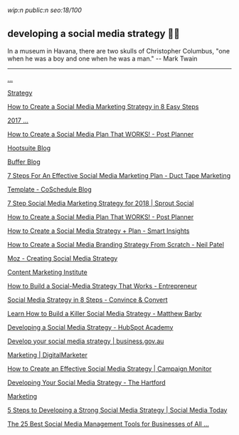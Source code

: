 ###### wip:n public:n seo:18/100

## developing a social media strategy :woman_with_turban:

In a museum in Havana, there are two skulls of Christopher Columbus,
"one when he was a boy and one when he was a man."
		-- Mark Twain


----------


[      ... ](https://www.ducttapemarketing.com/social-media-marketing-plan/amp/)

[      Strategy](http://blog.bufferapp.com/social-media-strategy-2017)

[      How to Create a Social Media Marketing Strategy in 8 Easy Steps ](https://blog.hootsuite.com/how-to-create-a-social-media-marketing-plan/)

[      2017 ... ](https://www.wordstream.com/blog/ws/2014/01/09/social-media-marketing-strategies)

[      How to Create a Social Media Plan That WORKS! - Post Planner ](https://www.postplanner.com/blog/how-to-create-a-social-media-plan/)

[Hootsuite Blog ](http://blog.hootsuite.com/how-to-create-a-social-media-marketing-plan/amp/)

[Buffer Blog ](http://blog.bufferapp.com/social-media-strategy-2017/amp)

[7 Steps For An Effective Social Media Marketing Plan - Duct Tape Marketing ](http://www.ducttapemarketing.com/social-media-marketing-plan/amp/)

[Template - CoSchedule Blog ](http://coschedule.com/blog/social-media-marketing-strategy-template/)

[7 Step Social Media Marketing Strategy for 2018 | Sprout Social ](http://sproutsocial.com/insights/social-media-marketing-strategy/amp/)

[How to Create a Social Media Plan That WORKS! - Post Planner ](http://www.postplanner.com/blog/how-to-create-a-social-media-plan/?hs_amp=true)

[How to Create a Social Media Strategy + Plan - Smart Insights ](http://www.smartinsights.com/social-media-marketing/social-media-strategy/social-media-strategy-planning-essentials-strategy-tactics/amp/)

[How to Create a Social Media Branding Strategy From Scratch - Neil Patel ](http://neilpatel.com/blog/how-to-create-a-social-media-branding-strategy-from-scratch/amp/)

[Moz - Creating Social Media Strategy ](http://moz.com/learn/seo/social-media-strategy-video)

[Content Marketing Institute ](http://contentmarketinginstitute.com/2018/11/smart-social-media-plan/)

[How to Build a Social-Media Strategy That Works - Entrepreneur ](http://www.entrepreneur.com/amphtml/246085)

[Social Media Strategy in 8 Steps - Convince & Convert ](http://www.convinceandconvert.com/social-media-strategy/social-media-strategy-in-8-steps/amp/)

[Learn How to Build a Killer Social Media Strategy - Matthew Barby ](http://www.matthewbarby.com/social-media-strategy/)

[Developing a Social Media Strategy - HubSpot Academy ](http://academy.hubspot.com/lessons/developing-a-social-media-strategy)

[Develop your social media strategy | business.gov.au ](http://www.business.gov.au/planning/marketing-plans/develop-your-social-media-strategy)

[Marketing | DigitalMarketer ](http://www.digitalmarketer.com/digital-marketing/social-media-marketing-strategy/)

[How to Create an Effective Social Media Strategy | Campaign Monitor ](http://www.campaignmonitor.com/blog/email-marketing/2017/10/how-to-create-an-effective-social-media-strategy/m/)

[Developing Your Social Media Strategy - The Hartford ](http://www.thehartford.com/business-playbook/in-depth/developing-social-media-marketing-strategy)

[Marketing ](http://www.lyfemarketing.com/blog/social-media-marketing-strategy/)

[5 Steps to Developing a Strong Social Media Strategy | Social Media Today ](http://www.socialmediatoday.com/social-business/5-steps-developing-strong-social-media-strategy)

[The 25 Best Social Media Management Tools for Businesses of All ... ](http://blog.bufferapp.com/social-media-management-tools/amp)

